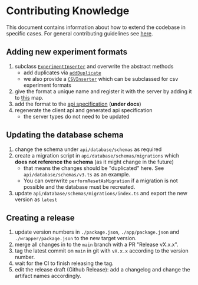 # Contributing Knowledge

This document contains information about how to extend the codebase in specific cases. For general contributing guidelines see [here](https://github.com/HPI-Information-Systems/snowman#Contributing).

## Adding new experiment formats

1. subclass [`ExperimentInserter`](https://github.com/HPI-Information-Systems/snowman/blob/5f9ea889c3e2b273e6da3c584eb7baae438e6683/wrapper/src/api/providers/experiment/experimentProvider/file/experimentInserter.ts) and overwrite the abstract methods
   - add duplicates via [`addDuplicate`](https://github.com/HPI-Information-Systems/snowman/blob/5f9ea889c3e2b273e6da3c584eb7baae438e6683/wrapper/src/api/providers/experiment/experimentProvider/file/experimentInserter.ts#L38)
   - we also provide a [`CSVInserter`](https://github.com/HPI-Information-Systems/snowman/blob/5f9ea889c3e2b273e6da3c584eb7baae438e6683/wrapper/src/api/providers/experiment/experimentProvider/file/csvInserter.ts) which can be subclassed for csv experiment formats
2. give the format a unique name and register it with the server by adding it to [this](https://github.com/HPI-Information-Systems/snowman/blob/5f9ea889c3e2b273e6da3c584eb7baae438e6683/wrapper/src/api/providers/experiment/experimentProvider/file/index.ts#L16) map.
3. add the format to the [api specification](https://github.com/HPI-Information-Systems/snowman/blob/5f9ea889c3e2b273e6da3c584eb7baae438e6683/docs/api_specification.yaml#L452-L455) (**under docs**)
4. regenerate the client api and generated api specification
   - the server types do not need to be updated

## Updating the database schema

1. change the schema under `api/database/schemas` as required
2. create a migration script in `api/database/schemas/migrations` which **does not reference the schema** (as it might change in the future)
   - that means the changes should be "duplicated" here. See `api/database/schemas/v3.ts` as an example.
   - You can overwrite `performResetAsMigration` if a migration is not possible and the database must be recreated.
3. update `api/database/schemas/migrations/index.ts` and export the new version as `latest`

## Creating a release

1. update version numbers in `./package.json`, `./app/package.json` and `./wrapper/package.json` to the new target version.
2. merge all changes in to the `main` branch with a PR "Release vX.x.x".
3. tag the latest commit on `main` in git with `vX.x.x`  according to the version number.
4. wait for the CI to finish releasing the tag.
5. edit the release draft (Github Release): add a changelog and change the artifact names accordingly.
